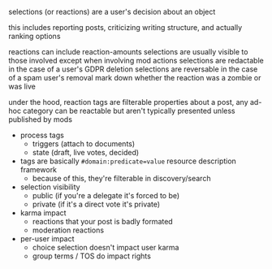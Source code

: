 selections (or reactions) are a user's decision about an object

this includes reporting posts, criticizing writing structure, and actually ranking options

reactions can include reaction-amounts
selections are usually visible to those involved except when involving mod actions
selections are redactable in the case of a user's GDPR deletion
selections are reversable in the case of a spam user's removal
mark down whether the reaction was a zombie or was live

under the hood, reaction tags are filterable properties about a post, any ad-hoc category can be reactable but aren't typically presented unless published by mods
- process tags
	- triggers (attach to documents)
	- state (draft, live votes, decided)
- tags are basically `#domain:predicate=value` resource description framework
	- because of this, they're filterable in discovery/search
- selection visibility
	- public (if you're a delegate it's forced to be)
	- private (if it's a direct vote it's private)
- karma impact
	- reactions that your post is badly formated
	- moderation reactions
- per-user impact
	- choice selection doesn't impact user karma
	- group terms / TOS do impact rights

